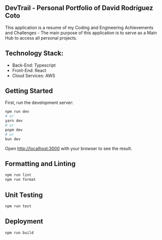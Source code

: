 ## DevTrail - Personal Portfolio of David Rodríguez Coto

This application is a resume of my Coding and Engineering Achievements and Challenges - The main purpose of this application is to serve as a Main Hub to access all personal projects.

## Technology Stack:

- Back-End: Typescript
- Front-End: React
- Cloud Services: AWS

## Getting Started

First, run the development server:

```bash
npm run dev
# or
yarn dev
# or
pnpm dev
# or
bun dev
```

Open [http://localhost:3000](http://localhost:3000) with your browser to see the result.

## Formatting and Linting

```bash
npm run lint
npm run format
```

## Unit Testing

```bash
npm run test
```

## Deployment

```bash
npm run build
```
